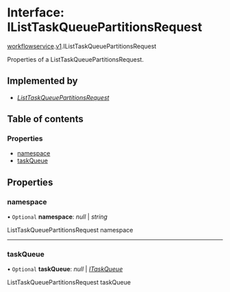 # Interface: IListTaskQueuePartitionsRequest

[workflowservice](../modules/proto.temporal.api.workflowservice.md).[v1](../modules/proto.temporal.api.workflowservice.v1.md).IListTaskQueuePartitionsRequest

Properties of a ListTaskQueuePartitionsRequest.

## Implemented by

* [*ListTaskQueuePartitionsRequest*](../classes/proto.temporal.api.workflowservice.v1.listtaskqueuepartitionsrequest.md)

## Table of contents

### Properties

- [namespace](proto.temporal.api.workflowservice.v1.ilisttaskqueuepartitionsrequest.md#namespace)
- [taskQueue](proto.temporal.api.workflowservice.v1.ilisttaskqueuepartitionsrequest.md#taskqueue)

## Properties

### namespace

• `Optional` **namespace**: *null* \| *string*

ListTaskQueuePartitionsRequest namespace

___

### taskQueue

• `Optional` **taskQueue**: *null* \| [*ITaskQueue*](proto.temporal.api.taskqueue.v1.itaskqueue.md)

ListTaskQueuePartitionsRequest taskQueue
